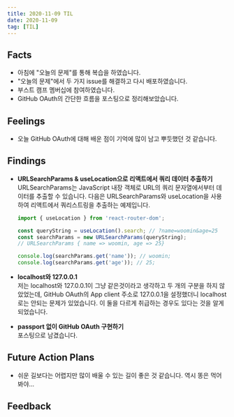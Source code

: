 ```yaml
---
title: 2020-11-09 TIL
date: 2020-11-09
tag: [TIL]
---
```


## Facts

- 아침에 "오늘의 문제"를 통해 복습을 하였습니다.
- "오늘의 문제"에서 두 가지 issue를 해결하고 다시 배포하였습니다.
- 부스트 캠프 멤버십에 참여하였습니다.
- GitHub OAuth의 간단한 흐름을 포스팅으로 정리해보았습니다.

## Feelings

- 오늘 GitHub OAuth에 대해 배운 점이 기억에 많이 남고 뿌듯했던 것 같습니다.

## Findings

- **URLSearchParams & useLocation으로 리액트에서 쿼리 데이터 추출하기**  
  URLSearchParams는 JavaScript 내장 객체로 URL의 쿼리 문자열에서부터 데이터를 추출할 수 있습니다. 다음은 URLSearchParams와 useLocation을 사용하여 리액트에서 쿼리스트링을 추출하는 예제입니다.

    ```jsx
    import { useLocation } from 'react-router-dom';

    const queryString = useLocation().search; // ?name=woomin&age=25
    const searchParams = new URLSearchParams(queryString);
    // URLSearchParams { name => woomin, age => 25}

    console.log(searchParams.get('name')); // woomin;
    console.log(searchParams.get('age')); // 25;
    ```

- **localhost와 127.0.0.1**  
  저는 localhost와 127.0.0.1이 그냥 같은것이라고 생각하고 두 개의 구분을 하지 않았었는데, GitHub OAuth의 App client 주소로 127.0.0.1을 설정했더니 localhost로는 안되는 문제가 있었습니다. 이 둘을 다르게 취급하는 경우도 있다는 것을 알게되었습니다.

- **passport 없이 GitHub OAuth 구현하기**  
  포스팅으로 남겼습니다.

## Future Action Plans

- 쉬운 길보다는 어렵지만 많이 배울 수 있는 길이 좋은 것 같습니다. 역시 똥은 먹어봐야...

## Feedback
